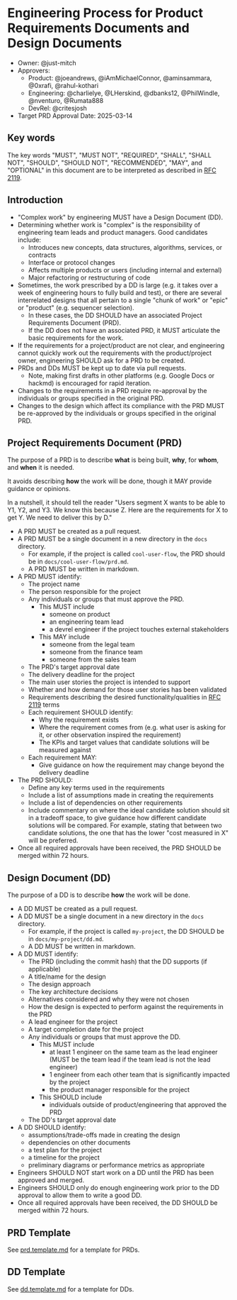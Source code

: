 # Engineering Process for Product Requirements Documents and Design Documents

- Owner: @just-mitch
- Approvers:
  - Product: @joeandrews, @iAmMichaelConnor, @aminsammara, @0xrafi, @rahul-kothari
  - Engineering: @charlielye, @LHerskind, @dbanks12, @PhilWindle, @nventuro, @Rumata888
  - DevRel: @critesjosh
- Target PRD Approval Date: 2025-03-14

## Key words

The key words "MUST", "MUST NOT", "REQUIRED", "SHALL", "SHALL NOT", "SHOULD", "SHOULD NOT", "RECOMMENDED", "MAY", and "OPTIONAL" in this document are to be interpreted as described in [RFC 2119](https://datatracker.ietf.org/doc/html/rfc2119).

## Introduction

- "Complex work" by engineering MUST have a Design Document (DD).
- Determining whether work is "complex" is the responsibility of engineering team leads and product managers. Good candidates include:
  - Introduces new concepts, data structures, algorithms, services, or contracts
  - Interface or protocol changes
  - Affects multiple products or users (including internal and external)
  - Major refactoring or restructuring of code
- Sometimes, the work prescribed by a DD is large (e.g. it takes over a week of engineering hours to fully build and test), or there are several interrelated designs that all pertain to a single "chunk of work" or "epic" or "product" (e.g. sequencer selection).
  - In these cases, the DD SHOULD have an associated Project Requirements Document (PRD).
  - If the DD does not have an associated PRD, it MUST articulate the basic requirements for the work.
- If the requirements for a project/product are not clear, and engineering cannot quickly work out the requirements with the product/project owner, engineering SHOULD ask for a PRD to be created.
- PRDs and DDs MUST be kept up to date via pull requests.
  - Note, making first drafts in other platforms (e.g. Google Docs or hackmd) is encouraged for rapid iteration.
- Changes to the requirements in a PRD require re-approval by the individuals or groups specified in the original PRD.
- Changes to the design which affect its compliance with the PRD MUST be re-approved by the individuals or groups specified in the original PRD.

## Project Requirements Document (PRD)

The purpose of a PRD is to describe **what** is being built, **why**, for **whom**, and **when** it is needed.

It avoids describing **how** the work will be done, though it MAY provide guidance or opinions.

In a nutshell, it should tell the reader "Users segment X wants to be able to Y1, Y2, and Y3. We know this because Z. Here are the requirements for X to get Y. We need to deliver this by D."

- A PRD MUST be created as a pull request.
- A PRD MUST be a single document in a new directory in the `docs` directory.
  - For example, if the project is called `cool-user-flow`, the PRD should be in `docs/cool-user-flow/prd.md`.
  - A PRD MUST be written in markdown.
- A PRD MUST identify:
  - The project name
  - The person responsible for the project
  - Any individuals or groups that must approve the PRD.
    - This MUST include
      - someone on product
      - an engineering team lead
      - a devrel engineer if the project touches external stakeholders
    - This MAY include
      - someone from the legal team
      - someone from the finance team
      - someone from the sales team
  - The PRD's target approval date
  - The delivery deadline for the project
  - The main user stories the project is intended to support
  - Whether and how demand for those user stories has been validated
  - Requirements describing the desired functionality/qualities in [RFC 2119](https://datatracker.ietf.org/doc/html/rfc2119) terms
  - Each requirement SHOULD identify:
    - Why the requirement exists
    - Where the requirement comes from (e.g. what user is asking for it, or other observation inspired the requirement)
    - The KPIs and target values that candidate solutions will be measured against
  - Each requirement MAY:
    - Give guidance on how the requirement may change beyond the delivery deadline
- The PRD SHOULD:
  - Define any key terms used in the requirements
  - Include a list of assumptions made in creating the requirements
  - Include a list of dependencies on other requirements
  - Include commentary on where the ideal candidate solution should sit in a tradeoff space, to give guidance how different candidate solutions will be compared. For example, stating that between two candidate solutions, the one that has the lower "cost measured in X" will be preferred.
- Once all required approvals have been received, the PRD SHOULD be merged within 72 hours.

## Design Document (DD)

The purpose of a DD is to describe **how** the work will be done.

- A DD MUST be created as a pull request.
- A DD MUST be a single document in a new directory in the `docs` directory.
  - For example, if the project is called `my-project`, the DD SHOULD be in `docs/my-project/dd.md`.
  - A DD MUST be written in markdown.
- A DD MUST identify:
  - The PRD (including the commit hash) that the DD supports (if applicable)
  - A title/name for the design
  - The design approach
  - The key architecture decisions
  - Alternatives considered and why they were not chosen
  - How the design is expected to perform against the requirements in the PRD
  - A lead engineer for the project
  - A target completion date for the project
  - Any individuals or groups that must approve the DD.
    - This MUST include
      - at least 1 engineer on the same team as the lead engineer (MUST be the team lead if the team lead is not the lead engineer)
      - 1 engineer from each other team that is significantly impacted by the project
      - the product manager responsible for the project
    - This SHOULD include
      - individuals outside of product/engineering that approved the PRD
  - The DD's target approval date
- A DD SHOULD identify:
  - assumptions/trade-offs made in creating the design
  - dependencies on other documents
  - a test plan for the project
  - a timeline for the project
  - preliminary diagrams or performance metrics as appropriate
- Engineers SHOULD NOT start work on a DD until the PRD has been approved and merged.
- Engineers SHOULD only do enough engineering work prior to the DD approval to allow them to write a good DD.
- Once all required approvals have been received, the DD SHOULD be merged within 72 hours.

## PRD Template

See [prd.template.md](prd.template.md) for a template for PRDs.

## DD Template

See [dd.template.md](dd.template.md) for a template for DDs.
